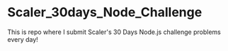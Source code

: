 # Scaler_30days_Node_Challenge
This is repo where I submit Scaler's 30 Days Node.js challenge problems every day!
